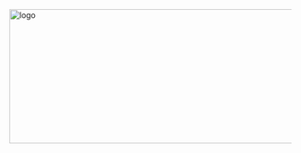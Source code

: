 <img width="600" height="240" alt="logo" src="https://github.com/user-attachments/assets/db36f302-e213-4d9b-b58e-384f5ba2b290" />
